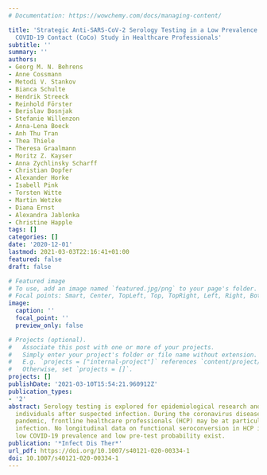 ```yaml
---
# Documentation: https://wowchemy.com/docs/managing-content/

title: 'Strategic Anti-SARS-CoV-2 Serology Testing in a Low Prevalence Setting: The
  COVID-19 Contact (CoCo) Study in Healthcare Professionals'
subtitle: ''
summary: ''
authors:
- Georg M. N. Behrens
- Anne Cossmann
- Metodi V. Stankov
- Bianca Schulte
- Hendrik Streeck
- Reinhold Förster
- Berislav Bosnjak
- Stefanie Willenzon
- Anna-Lena Boeck
- Anh Thu Tran
- Thea Thiele
- Theresa Graalmann
- Moritz Z. Kayser
- Anna Zychlinsky Scharff
- Christian Dopfer
- Alexander Horke
- Isabell Pink
- Torsten Witte
- Martin Wetzke
- Diana Ernst
- Alexandra Jablonka
- Christine Happle
tags: []
categories: []
date: '2020-12-01'
lastmod: 2021-03-03T22:16:41+01:00
featured: false
draft: false

# Featured image
# To use, add an image named `featured.jpg/png` to your page's folder.
# Focal points: Smart, Center, TopLeft, Top, TopRight, Left, Right, BottomLeft, Bottom, BottomRight.
image:
  caption: ''
  focal_point: ''
  preview_only: false

# Projects (optional).
#   Associate this post with one or more of your projects.
#   Simply enter your project's folder or file name without extension.
#   E.g. `projects = ["internal-project"]` references `content/project/deep-learning/index.md`.
#   Otherwise, set `projects = []`.
projects: []
publishDate: '2021-03-10T15:54:21.960912Z'
publication_types:
- '2'
abstract: Serology testing is explored for epidemiological research and to inform
  individuals after suspected infection. During the coronavirus disease 2019 (COVID-19)
  pandemic, frontline healthcare professionals (HCP) may be at particular risk for
  infection. No longitudinal data on functional seroconversion in HCP in regions with
  low COVID-19 prevalence and low pre-test probability exist.
publication: '*Infect Dis Ther*'
url_pdf: https://doi.org/10.1007/s40121-020-00334-1
doi: 10.1007/s40121-020-00334-1
---
```


